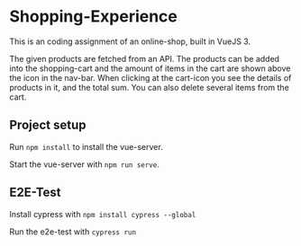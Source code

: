 # Shopping-Experience

This is an coding assignment of an online-shop, built in VueJS 3.

The given products are fetched from an API. The products can be added into the shopping-cart and the amount of items in the cart are shown above the icon in the nav-bar. When clicking at the cart-icon you see the details of products in it, and the total sum. You can also delete several items from the cart.

## Project setup

Run `npm install` to install the vue-server.

Start the vue-server with `npm run serve`.

## E2E-Test

Install cypress with `npm install cypress --global`

Run the e2e-test with `cypress run`
